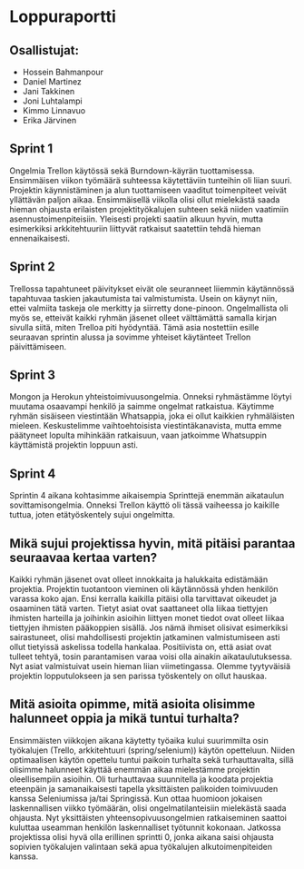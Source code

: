 # Loppuraportti

## Osallistujat:
* Hossein Bahmanpour
* Daniel Martinez
* Jani Takkinen
* Joni Luhtalampi
* Kimmo Linnavuo
* Erika Järvinen

## Sprint 1

Ongelmia Trellon käytössä sekä Burndown-käyrän tuottamisessa. Ensimmäisen viikon työmäärä suhteessa käytettäviin tunteihin oli liian suuri. Projektin käynnistäminen ja alun tuottamiseen vaaditut toimenpiteet veivät yllättävän paljon aikaa. Ensimmäisellä viikolla olisi ollut mielekästä saada hieman ohjausta erilaisten projektityökalujen suhteen sekä niiden vaatimiin asennustoimenpiteisiin.
  Yleisesti projekti saatiin alkuun hyvin, mutta esimerkiksi arkkitehtuuriin liittyvät
ratkaisut saatettiin tehdä hieman ennenaikaisesti. 


## Sprint 2

Trellossa tapahtuneet päivitykset eivät ole seuranneet liiemmin käytännössä 
tapahtuvaa taskien jakautumista tai valmistumista. Usein on käynyt niin, ettei 
valmiita taskeja ole merkitty ja siirretty done-pinoon.
  Ongelmallista oli myös se, etteivät kaikki ryhmän jäsenet olleet välttämättä 
samalla kirjan sivulla siitä, miten Trelloa piti hyödyntää. Tämä asia nostettiin esille seuraavan sprintin alussa ja sovimme yhteiset käytänteet Trellon päivittämiseen.

## Sprint 3

Mongon ja Herokun yhteistoimivuusongelmia. Onneksi ryhmästämme löytyi muutama osaavampi henkilö ja saimme ongelmat ratkaistua. 
  Käytimme ryhmän sisäiseen viestintään Whatsappia, joka ei ollut kaikkien ryhmäläisten mieleen. Keskustelimme vaihtoehtoisista viestintäkanavista, mutta emme päätyneet lopulta mihinkään ratkaisuun, vaan jatkoimme Whatsuppin käyttämistä projektin loppuun asti.

## Sprint 4

Sprintin 4 aikana kohtasimme aikaisempia Sprinttejä enemmän aikataulun sovittamisongelmia. Onneksi Trellon käyttö oli tässä vaiheessa jo kaikille tuttua, joten etätyöskentely sujui ongelmitta. 

## Mikä sujui projektissa hyvin, mitä pitäisi parantaa seuraavaa kertaa varten?

Kaikki ryhmän jäsenet ovat olleet innokkaita ja halukkaita edistämään projektia.
Projektin tuotantoon vieminen oli käytännössä yhden henkilön varassa koko ajan. Ensi kerralla kaikilla pitäisi olla tarvittavat oikeudet ja osaaminen tätä varten. Tietyt asiat ovat saattaneet olla liikaa tiettyjen ihmisten harteilla ja joihinkin asioihin liittyen monet tiedot ovat olleet liikaa tiettyjen ihmisten pääkoppien sisällä. Jos nämä ihmiset olisivat esimerkiksi
sairastuneet, olisi mahdollisesti projektin jatkaminen valmistumiseen asti ollut
tietyissä askelissa todella hankalaa. 
Positiivista on, että asiat ovat tulleet tehtyä, tosin parantamisen varaa voisi olla ainakin aikataulutuksessa. Nyt asiat valmistuivat usein hieman liian viimetingassa.
Olemme tyytyväisiä projektin lopputulokseen ja sen parissa työskentely on ollut hauskaa.

## Mitä asioita opimme, mitä asioita olisimme halunneet oppia ja mikä tuntui turhalta?

Ensimmäisten viikkojen aikana käytetty työaika kului suurimmilta osin työkalujen (Trello, arkkitehtuuri (spring/selenium)) käytön opetteluun. Niiden optimaalisen käytön opettelu tuntui paikoin turhalta sekä turhauttavalta, sillä olisimme halunneet käyttää enemmän aikaa mielestämme projektin oleellisempiin asioihin. Oli turhauttavaa suunnitella ja koodata projektia eteenpäin ja samanaikaisesti tapella yksittäisten palikoiden toimivuuden kanssa Seleniumissa
ja/tai Springissä. Kun ottaa huomioon jokaisen laskennallisen viikko työmäärän, olisi ongelmatilanteisiin mielekästä saada ohjausta. Nyt yksittäisten yhteensopivuusongelmien ratkaiseminen saattoi kuluttaa useamman henkilön laskennalliset työtunnit kokonaan.
  Jatkossa projektissa olisi hyvä olla erillinen sprintti 0, jonka aikana saisi ohjausta sopivien työkalujen valintaan sekä apua työkalujen alkutoimenpiteiden kanssa.
  


